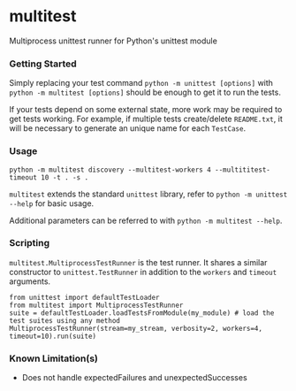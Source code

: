 # multitest
 Multiprocess unittest runner for Python's unittest module

### Getting Started

Simply replacing your test command `python -m unittest [options]` with `python -m multitest [options]` should be enough to get it to run the tests.

If your tests depend on some external state, more work may be required to get tests working. For example, if multiple tests create/delete `README.txt`, it will be necessary to generate an unique name for each `TestCase`.

### Usage

    python -m multitest discovery --multitest-workers 4 --multititest-timeout 10 -t . -s .

`multitest` extends the standard `unittest` library, refer to `python -m unittest --help` for basic usage.

Additional parameters can be referred to with `python -m multitest --help`.

### Scripting

`multitest.MultiprocessTestRunner` is the test runner. It shares a similar constructor to `unittest.TestRunner` in addition to the `workers` and `timeout` arguments.

    from unittest import defaultTestLoader
    from multitest import MultiprocessTestRunner
    suite = defaultTestLoader.loadTestsFromModule(my_module) # load the test suites using any method
    MultiprocessTestRunner(stream=my_stream, verbosity=2, workers=4, timeout=10).run(suite)

### Known Limitation(s)
* Does not handle expectedFailures and unexpectedSuccesses
